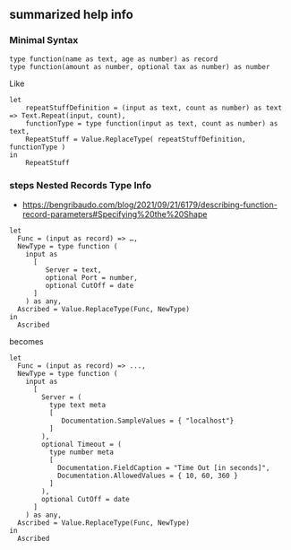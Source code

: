 ## summarized help info

### Minimal Syntax

```
type function(name as text, age as number) as record
type function(amount as number, optional tax as number) as number
```
Like
```
let
    repeatStuffDefinition = (input as text, count as number) as text => Text.Repeat(input, count),
    functionType = type function(input as text, count as number) as text,
    RepeatStuff = Value.ReplaceType( repeatStuffDefinition, functionType )
in
    RepeatStuff
```


### steps Nested Records Type Info

- <https://bengribaudo.com/blog/2021/09/21/6179/describing-function-record-parameters#Specifying%20the%20Shape>

```powerquery
let
  Func = (input as record) => …,
  NewType = type function (
    input as
      [
         Server = text,
         optional Port = number,
         optional CutOff = date
      ]
    ) as any,
  Ascribed = Value.ReplaceType(Func, NewType)
in
  Ascribed
```
becomes

```powerquery
let
  Func = (input as record) => ...,
  NewType = type function (
    input as
      [
        Server = (
          type text meta
          [
             Documentation.SampleValues = { "localhost"}
          ]
        ),
        optional Timeout = (
          type number meta
          [
            Documentation.FieldCaption = "Time Out [in seconds]",
            Documentation.AllowedValues = { 10, 60, 360 }
          ]
        ),
        optional CutOff = date
      ]
    ) as any,
  Ascribed = Value.ReplaceType(Func, NewType)
in
  Ascribed
```
